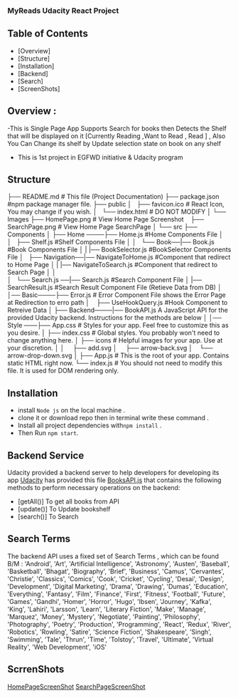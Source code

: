 ### MyReads Udacity React Project

## Table of Contents

- [Overview]
- [Structure]
- [Installation] 
- [Backend]
- [Search]
- [ScreenShots]


## Overview :
-This is Single Page App Supports Search for books then Detects the Shelf that will be displayed on it 
  [Currently Reading ,Want to Read , Read ] , Also You Can Change its shelf by Update selection state on book on any shelf
- This is 1st project in EGFWD initiative & Udacity program 


## Structure

├── README.md    # This file (Project Documentation)
├── package.json #npm package manager file. 
├── public
│   ├── favicon.ico # React Icon, You may change if you wish.
│   └── index.html  #  DO NOT MODIFY
│   └──  Images ├── HomePage.png    # View Home Page Screenshot
                ├── SearchPage.png  # View Home Page SearchPage
│
└── src
     ├── Components
     │    ├── Home ────├── Home.js   #Home Components File
     │    │            ├── Shelf.js  #Shelf Components File
     │    │            └── Book──|── Book.js          #Book Components File
     │    |                      |── BookSelector.js  #BookSelector Components File
     │    ├── Navigation──|── NavigateToHome.js       #Component that redirect to Home Page
     │    |               |── NavigateToSearch.js     #Component that redirect to Search Page
     │    │               
     │    └── Search.js ──|── Search.js           #Search Component File
     │                    |── SearchResult.js     #Search Result Component File (Retieve Data from DB)
     │
     │── Basic────├── Error.js                   # Error Component File shows the Error Page at Redirection to erro path
     │            ├── UseHookQuery.js            #Hook Component to Retreive Data
     │
     ├── Backend────|── BookAPI.js A JavaScript API for the provided Udacity backend. Instructions for the methods are below
     │
     │── Style   ───├── App.css # Styles for your app. Feel free to customize this as you desire.
     │              ├── index.css # Global styles. You probably won't need to change anything here.
     │              ├── icons # Helpful images for your app. Use at your discretion.     │ 
     │                   ├── add.svg
     │                   ├── arrow-back.svg
     │                   └── arrow-drop-down.svg
     │
     ├── App.js # This is the root of your app. Contains static HTML right now.
     └── index.js # You should not need to modify this file. It is used for DOM rendering only.




## Installation
- install `Node js` on the local machine . 
- clone it or download repo then in terminal write these command .
- Install all project dependencies with`npm install` .
- Then Run `npm start`.



## Backend Service 

Udacity provided a backend server to help developers for developing its app
[Udacity](https://github.com/udacity/reactnd-project-myreads-starter) has provided this file
[BooksAPI.js](src/Backend/BooksAPI.js) that contains the following methods to perform necessary operations on the backend:

* [getAll()] To get all books from API
* [update()] To Update bookshelf
* [search()] To Search 


## Search Terms
The backend API uses a fixed set of Search Terms , which can be found B/M :
'Android', 'Art', 'Artificial Intelligence', 'Astronomy', 'Austen', 'Baseball', 'Basketball', 'Bhagat', 'Biography', 'Brief', 'Business', 'Camus', 'Cervantes', 'Christie', 'Classics', 'Comics', 'Cook', 'Cricket', 'Cycling', 'Desai', 'Design', 'Development', 'Digital Marketing', 'Drama', 'Drawing', 'Dumas', 'Education', 'Everything', 'Fantasy', 'Film', 'Finance', 'First', 'Fitness', 'Football', 'Future', 'Games', 'Gandhi', 'Homer', 'Horror', 'Hugo', 'Ibsen', 'Journey', 'Kafka', 'King', 'Lahiri', 'Larsson', 'Learn', 'Literary Fiction', 'Make', 'Manage', 'Marquez', 'Money', 'Mystery', 'Negotiate', 'Painting', 'Philosophy', 'Photography', 'Poetry', 'Production', 'Programming', 'React', 'Redux', 'River', 'Robotics', 'Rowling', 'Satire', 'Science Fiction', 'Shakespeare', 'Singh', 'Swimming', 'Tale', 'Thrun', 'Time', 'Tolstoy', 'Travel', 'Ultimate', 'Virtual Reality', 'Web Development', 'iOS'


## ScrrenShots
[HomePageScreenShot](public/images/HomPage.png)
[SearchPageScreenShot](public/images/SearchPage.png)

